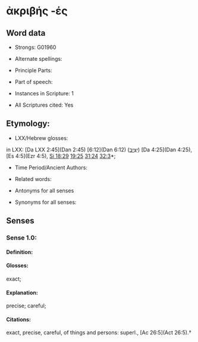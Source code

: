 # ἀκριβής -ές 

<!-- Status: S2=NeedsEdits -->
<!-- Lexica used for edits:   -->

## Word data

* Strongs: G01960

* Alternate spellings:



* Principle Parts: 


* Part of speech: 


* Instances in Scripture: 1

* All Scriptures cited: Yes

## Etymology: 


* LXX/Hebrew glosses: 

in LXX: [Da LXX 2:45](Dan 2:45) [6:12](Dan 6:12) ([יַצִּיב](//en-uhl/H3330)) [Da 4:25](Dan 4:25), [Es 4:5](Ezr 4:5), [Si 18:29](Sir.18.29) [19:25](Sir.19.25) [31:24](Sir.31.24) [32:3](Sir.32.3)*;

* Time Period/Ancient Authors: 


* Related words: 

* Antonyms for all senses

* Synonyms for all senses: 


## Senses 


### Sense  1.0: 

#### Definition: 

#### Glosses: 

exact; 

#### Explanation: 

precise; 
careful; 

#### Citations: 

exact, precise, careful, of things and persons: superl., [Ac 26:5](Act 26:5).†
